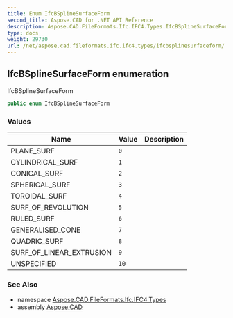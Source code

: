 ```yaml
---
title: Enum IfcBSplineSurfaceForm
second_title: Aspose.CAD for .NET API Reference
description: Aspose.CAD.FileFormats.Ifc.IFC4.Types.IfcBSplineSurfaceForm enum. IfcBSplineSurfaceForm
type: docs
weight: 29730
url: /net/aspose.cad.fileformats.ifc.ifc4.types/ifcbsplinesurfaceform/
---
```

## IfcBSplineSurfaceForm enumeration

IfcBSplineSurfaceForm

```csharp
public enum IfcBSplineSurfaceForm
```

### Values

| Name | Value | Description |
| --- | --- | --- |
| PLANE_SURF | `0` |  |
| CYLINDRICAL_SURF | `1` |  |
| CONICAL_SURF | `2` |  |
| SPHERICAL_SURF | `3` |  |
| TOROIDAL_SURF | `4` |  |
| SURF_OF_REVOLUTION | `5` |  |
| RULED_SURF | `6` |  |
| GENERALISED_CONE | `7` |  |
| QUADRIC_SURF | `8` |  |
| SURF_OF_LINEAR_EXTRUSION | `9` |  |
| UNSPECIFIED | `10` |  |

### See Also

* namespace [Aspose.CAD.FileFormats.Ifc.IFC4.Types](../../aspose.cad.fileformats.ifc.ifc4.types/)
* assembly [Aspose.CAD](../../)


